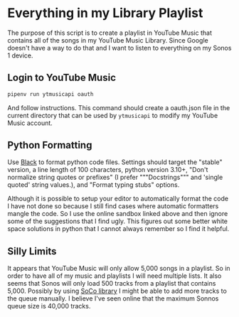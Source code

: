 # Everything in my Library Playlist

The purpose of this script is to create a playlist in YouTube Music that contains
all of the songs in my YouTube Music Library. Since Google doesn't have a way to
do that and I want to listen to everything on my Sonos 1 device.

## Login to YouTube Music

```sh
pipenv run ytmusicapi oauth
```

And follow instructions. This command should create a oauth.json file in the
current directory that can be used by `ytmusicapi` to modify my YouTube Music
account.

## Python Formatting

Use [Black](https://black.vercel.app/?version=stable&state=_Td6WFoAAATm1rRGAgAhARYAAAB0L-Wj4ABrAEddAD2IimZxl1N_W1ktIvcnCRywToX8gFKcWutDOwKKLKrASR9hIKEm62fqgvXlOZubtjviIJdrWHeOg9Eh_fA8IcOitKvsHsAAAADHH5AiHeIXpAABY2w8oFIqH7bzfQEAAAAABFla)
to format python code files. Settings should target the "stable" version, a line
length of 100 characters, python version 3.10+, "Don't normalize string quotes or
prefixes" (I prefer """Docstrings""" and 'single quoted' string values.), and
"Format typing stubs" options.

Although it is possible to setup your editor to automatically format the code I
have not done so because I still find cases where automatic formatters mangle the
code. So I use the online sandbox linked above and then ignore some of the
suggestions that I find ugly. This figures out some better white space solutions
in python that I cannot always remember so I find it helpful.

## Silly Limits

It appears that YouTube Music will only allow 5,000 songs in a playlist. So in
order to have all of my music and playlists I will need multiple lists. It also
seems that Sonos will only load 500 tracks from a playlist that contains 5,000.
Possibly by using [SoCo library](https://soco.readthedocs.io/en/latest/api/soco.core.html)
I might be able to add more tracks to the queue manually. I believe I've seen
online that the maximum Sonnos queue size is 40,000 tracks.
